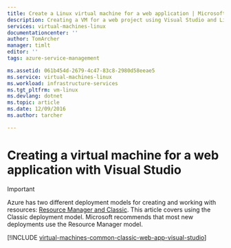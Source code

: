 ```yaml
---
title: Create a Linux virtual machine for a web application | Microsoft Docs
description: Creating a VM for a web project using Visual Studio and Linux.
services: virtual-machines-linux
documentationcenter: ''
author: TomArcher
manager: timlt
editor: ''
tags: azure-service-management

ms.assetid: 061b454d-2679-4c47-83c8-2980d58eeae5
ms.service: virtual-machines-linux
ms.workload: infrastructure-services
ms.tgt_pltfrm: vm-linux
ms.devlang: dotnet
ms.topic: article
ms.date: 12/09/2016
ms.author: tarcher

---
```

# Creating a virtual machine for a web application with Visual Studio
> [!IMPORTANT] 
> Azure has two different deployment models for creating and working with resources: [Resource Manager and Classic](../../../resource-manager-deployment-model.md). This article covers using the Classic deployment model. Microsoft recommends that most new deployments use the Resource Manager model.

[!INCLUDE [virtual-machines-common-classic-web-app-visual-studio](../../../../includes/virtual-machines-common-classic-web-app-visual-studio.md)]

